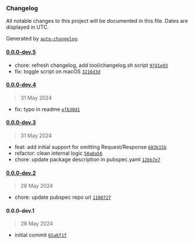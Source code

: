 ### Changelog

All notable changes to this project will be documented in this file. Dates are displayed in UTC.

Generated by [`auto-changelog`](https://github.com/CookPete/auto-changelog).

#### [0.0.0-dev.5](https://github.com/eEQK/shelf_router_macro/compare/0.0.0-dev.4...0.0.0-dev.5)

- chore: refresh changelog, add tool/changelog.sh script [`97d1e03`](https://github.com/eEQK/shelf_router_macro/commit/97d1e036420f13e941903508804fe644f8276139)
- fix: toggle script on macOS [`3216d3d`](https://github.com/eEQK/shelf_router_macro/commit/3216d3d54d7f728afd44688470157ac3ddb13a8b)

#### [0.0.0-dev.4](https://github.com/eEQK/shelf_router_macro/compare/0.0.0-dev.3...0.0.0-dev.4)

> 31 May 2024

- fix: typo in readme [`efb30d1`](https://github.com/eEQK/shelf_router_macro/commit/efb30d135df29142a0ac241a8387434755f7e0f8)

#### [0.0.0-dev.3](https://github.com/eEQK/shelf_router_macro/compare/0.0.0-dev.2...0.0.0-dev.3)

> 31 May 2024

- feat: add initial support for omitting Request/Response [`683b15b`](https://github.com/eEQK/shelf_router_macro/commit/683b15b67407481290d4ca95fc848199b5598b82)
- refactor: clean internal logic [`50a0a56`](https://github.com/eEQK/shelf_router_macro/commit/50a0a56aa2481b950f196a60dc8acb58fc48bf20)
- chore: update package description in pubspec.yaml [`12bb7e7`](https://github.com/eEQK/shelf_router_macro/commit/12bb7e73a066897d28b4d120b5b0f8e7220ac38f)

#### [0.0.0-dev.2](https://github.com/eEQK/shelf_router_macro/compare/0.0.0-dev.1...0.0.0-dev.2)

> 28 May 2024

- chore: update pubspec repo url [`1108727`](https://github.com/eEQK/shelf_router_macro/commit/1108727595e4b60506e35c8924365277628ebda8)

#### 0.0.0-dev.1

> 28 May 2024

- initial commit [`65a6f1f`](https://github.com/eEQK/shelf_router_macro/commit/65a6f1fec278c5ba0ac5080cef2ace662a9cfdf4)
